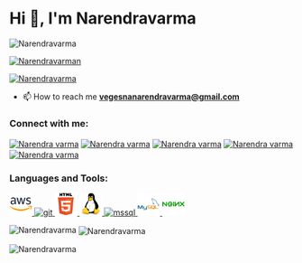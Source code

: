 <h1 align="left">Hi 👋, I'm Narendravarma</h1>



<p align="left"> <img src="https://komarev.com/ghpvc/?username=Narendravarman&label=Profile%20views&color=0e75b6&style=flat" alt="Narendravarma" /> </p>

<p align="left"> <a href="https://github.com/ryo-ma/github-profile-trophy"><img src="https://github-profile-trophy.vercel.app/?username=Narendravarma" alt="Narendravarman" /></a> </p>

<p align="left"> <a href="https://twitter.com/nNarendravarma" target="blank"><img src="https://img.shields.io/twitter/follow/Narendravarma?logo=twitter&style=for-the-badge" alt="Narendravarma" /></a> </p>


- 📫 How to reach me **vegesnanarendravarma@gmail.com**

<h3 align="left">Connect with me:</h3>
<p align="left">
<a href="https://codepen.io/Narendravarma" target="blank"><img align="center" src="https://raw.githubusercontent.com/rahuldkjain/github-profile-readme-generator/master/src/images/icons/Social/codepen.svg" alt="Narendra varma" height="30" width="40" /></a>
<a href="https://twitter.com/Narendravarma" target="blank"><img align="center" src="https://raw.githubusercontent.com/rahuldkjain/github-profile-readme-generator/master/src/images/icons/Social/twitter.svg" alt="Narendra varma" height="30" width="40" /></a>
<a href="https://linkedin.com/in/Narendra varma" target="blank"><img align="center" src="https://raw.githubusercontent.com/rahuldkjain/github-profile-readme-generator/master/src/images/icons/Social/linked-in-alt.svg" alt="Narendra varma" height="30" width="40" /></a>
<a href="https://fb.com/Narendra varma" target="blank"><img align="center" src="https://raw.githubusercontent.com/rahuldkjain/github-profile-readme-generator/master/src/images/icons/Social/facebook.svg" alt="Narendra varma" height="30" width="40" /></a>
<a href="https://instagram.com/Narendra varma" target="blank"><img align="center" src="https://raw.githubusercontent.com/rahuldkjain/github-profile-readme-generator/master/src/images/icons/Social/instagram.svg" alt="Narendra varma" height="30" width="40" /></a>
</p>


<h3 align="left">Languages and Tools:</h3>
<p align="left"> <a href="https://aws.amazon.com" target="_blank" rel="noreferrer"> <img src="https://raw.githubusercontent.com/devicons/devicon/master/icons/amazonwebservices/amazonwebservices-original-wordmark.svg" alt="aws" width="40" height="40"/> </a> <a href="https://git-scm.com/" target="_blank" rel="noreferrer"> <img src="https://www.vectorlogo.zone/logos/git-scm/git-scm-icon.svg" alt="git" width="40" height="40"/> </a> <a href="https://www.w3.org/html/" target="_blank" rel="noreferrer"> <img src="https://raw.githubusercontent.com/devicons/devicon/master/icons/html5/html5-original-wordmark.svg" alt="html5" width="40" height="40"/> </a> <a href="https://www.linux.org/" target="_blank" rel="noreferrer"> <img src="https://raw.githubusercontent.com/devicons/devicon/master/icons/linux/linux-original.svg" alt="linux" width="40" height="40"/> </a> <a href="https://www.microsoft.com/en-us/sql-server" target="_blank" rel="noreferrer"> <img src="https://www.svgrepo.com/show/303229/microsoft-sql-server-logo.svg" alt="mssql" width="40" height="40"/> </a> <a href="https://www.mysql.com/" target="_blank" rel="noreferrer"> <img src="https://raw.githubusercontent.com/devicons/devicon/master/icons/mysql/mysql-original-wordmark.svg" alt="mysql" width="40" height="40"/> </a> <a href="https://www.nginx.com" target="_blank" rel="noreferrer"> <img src="https://raw.githubusercontent.com/devicons/devicon/master/icons/nginx/nginx-original.svg" alt="nginx" width="40" height="40"/> </a> </p>


<p><img align="left" src="https://github-readme-stats.vercel.app/api/top-langs?username=narendravarma333&show_icons=true&locale=en&layout=compact" alt="Narendravarma" /></p>

<p>&nbsp;<img align="center" src="https://github-readme-stats.vercel.app/api?username=narendravarma333&show_icons=true&locale=en" alt="Narendravarma" /></p>

<p><img align="center" src="https://github-readme-streak-stats.herokuapp.com/?user=narendravarma333&" alt="Narendravarma" /></p>
